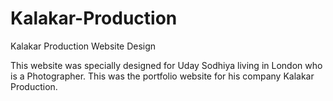 # Kalakar-Production
Kalakar Production Website Design

This website was specially designed for Uday Sodhiya living in London who is a Photographer.
This was the portfolio website for his company Kalakar Production.
